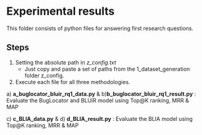 # Experimental results
This folder consists of python files for answering first research questions.

## Steps
1. Setting the absolute path in _z_config.txt_
    - Just copy and paste a set of paths from the 1_dataset_generation folder z_config.
2. Execute each file for all three methodologies.

a) **a_buglocator_bluir_rq1_data.py** & b)**b_buglocator_bluir_rq1_result.py** : Evaluate the BugLocator and BLUiR model using Top@K ranking, MRR & MAP

c) **c_BLIA_data.py** & d) **d_BLIA_result.py** : Evaluate the BLIA model using Top@K ranking, MRR & MAP
